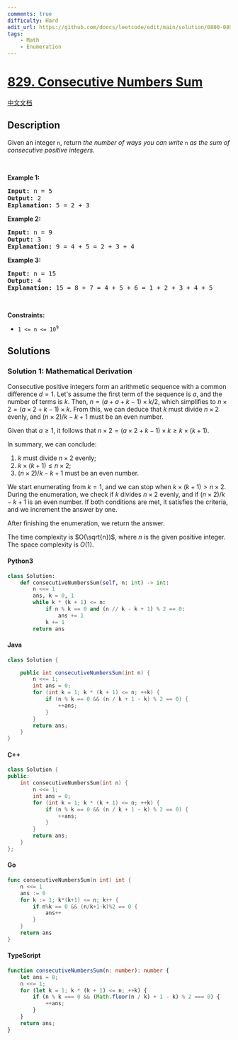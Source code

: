 ```yaml
---
comments: true
difficulty: Hard
edit_url: https://github.com/doocs/leetcode/edit/main/solution/0800-0899/0829.Consecutive%20Numbers%20Sum/README_EN.md
tags:
    - Math
    - Enumeration
---
```


<!-- problem:start -->

# [829. Consecutive Numbers Sum](https://leetcode.com/problems/consecutive-numbers-sum)

[中文文档](/solution/0800-0899/0829.Consecutive%20Numbers%20Sum/README.md)

## Description

<!-- description:start -->

<p>Given an integer <code>n</code>, return <em>the number of ways you can write </em><code>n</code><em> as the sum of consecutive positive integers.</em></p>

<p>&nbsp;</p>
<p><strong class="example">Example 1:</strong></p>

<pre>
<strong>Input:</strong> n = 5
<strong>Output:</strong> 2
<strong>Explanation:</strong> 5 = 2 + 3
</pre>

<p><strong class="example">Example 2:</strong></p>

<pre>
<strong>Input:</strong> n = 9
<strong>Output:</strong> 3
<strong>Explanation:</strong> 9 = 4 + 5 = 2 + 3 + 4
</pre>

<p><strong class="example">Example 3:</strong></p>

<pre>
<strong>Input:</strong> n = 15
<strong>Output:</strong> 4
<strong>Explanation:</strong> 15 = 8 + 7 = 4 + 5 + 6 = 1 + 2 + 3 + 4 + 5
</pre>

<p>&nbsp;</p>
<p><strong>Constraints:</strong></p>

<ul>
	<li><code>1 &lt;= n &lt;= 10<sup>9</sup></code></li>
</ul>

<!-- description:end -->

## Solutions

<!-- solution:start -->

### Solution 1: Mathematical Derivation

Consecutive positive integers form an arithmetic sequence with a common difference $d = 1$. Let's assume the first term of the sequence is $a$, and the number of terms is $k$. Then, $n = (a + a + k - 1) \times k / 2$, which simplifies to $n \times 2 = (a \times 2 + k - 1) \times k$. From this, we can deduce that $k$ must divide $n \times 2$ evenly, and $(n \times 2) / k - k + 1$ must be an even number.

Given that $a \geq 1$, it follows that $n \times 2 = (a \times 2 + k - 1) \times k \geq k \times (k + 1)$.

In summary, we can conclude:

1. $k$ must divide $n \times 2$ evenly;
2. $k \times (k + 1) \leq n \times 2$;
3. $(n \times 2) / k - k + 1$ must be an even number.

We start enumerating from $k = 1$, and we can stop when $k \times (k + 1) > n \times 2$. During the enumeration, we check if $k$ divides $n \times 2$ evenly, and if $(n \times 2) / k - k + 1$ is an even number. If both conditions are met, it satisfies the criteria, and we increment the answer by one.

After finishing the enumeration, we return the answer.

The time complexity is $O(\sqrt{n})$, where $n$ is the given positive integer. The space complexity is $O(1)$.

<!-- tabs:start -->

#### Python3

```python
class Solution:
    def consecutiveNumbersSum(self, n: int) -> int:
        n <<= 1
        ans, k = 0, 1
        while k * (k + 1) <= n:
            if n % k == 0 and (n // k - k + 1) % 2 == 0:
                ans += 1
            k += 1
        return ans
```

#### Java

```java
class Solution {

    public int consecutiveNumbersSum(int n) {
        n <<= 1;
        int ans = 0;
        for (int k = 1; k * (k + 1) <= n; ++k) {
            if (n % k == 0 && (n / k + 1 - k) % 2 == 0) {
                ++ans;
            }
        }
        return ans;
    }
}
```

#### C++

```cpp
class Solution {
public:
    int consecutiveNumbersSum(int n) {
        n <<= 1;
        int ans = 0;
        for (int k = 1; k * (k + 1) <= n; ++k) {
            if (n % k == 0 && (n / k + 1 - k) % 2 == 0) {
                ++ans;
            }
        }
        return ans;
    }
};
```

#### Go

```go
func consecutiveNumbersSum(n int) int {
	n <<= 1
	ans := 0
	for k := 1; k*(k+1) <= n; k++ {
		if n%k == 0 && (n/k+1-k)%2 == 0 {
			ans++
		}
	}
	return ans
}
```

#### TypeScript

```ts
function consecutiveNumbersSum(n: number): number {
    let ans = 0;
    n <<= 1;
    for (let k = 1; k * (k + 1) <= n; ++k) {
        if (n % k === 0 && (Math.floor(n / k) + 1 - k) % 2 === 0) {
            ++ans;
        }
    }
    return ans;
}
```

<!-- tabs:end -->

<!-- solution:end -->

<!-- problem:end -->
